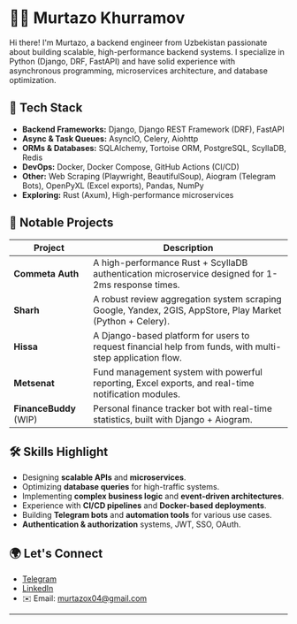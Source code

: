 # 👨‍💻 Murtazo Khurramov

Hi there! I'm Murtazo, a backend engineer from Uzbekistan passionate about building scalable, high-performance backend systems. I specialize in Python (Django, DRF, FastAPI) and have solid experience with asynchronous programming, microservices architecture, and database optimization.

## 💼 Tech Stack

- **Backend Frameworks:** Django, Django REST Framework (DRF), FastAPI
- **Async & Task Queues:** AsyncIO, Celery, Aiohttp
- **ORMs & Databases:** SQLAlchemy, Tortoise ORM, PostgreSQL, ScyllaDB, Redis
- **DevOps:** Docker, Docker Compose, GitHub Actions (CI/CD)
- **Other:** Web Scraping (Playwright, BeautifulSoup), Aiogram (Telegram Bots), OpenPyXL (Excel exports), Pandas, NumPy
- **Exploring:** Rust (Axum), High-performance microservices

## 🚀 Notable Projects

| Project                                                   | Description                                                                                              |
| --------------------------------------------------------- | -------------------------------------------------------------------------------------------------------- |
| **Commeta Auth**                                          | A high-performance Rust + ScyllaDB authentication microservice designed for 1-2ms response times.         |
| **Sharh**                                                 | A robust review aggregation system scraping Google, Yandex, 2GIS, AppStore, Play Market (Python + Celery). |
| **Hissa**                                                 | A Django-based platform for users to request financial help from funds, with multi-step application flow. |
| **Metsenat**                                              | Fund management system with powerful reporting, Excel exports, and real-time notification modules.         |
| **FinanceBuddy** (WIP)                                    | Personal finance tracker bot with real-time statistics, built with Django + Aiogram.                      |

## 🛠 Skills Highlight

- Designing **scalable APIs** and **microservices**.
- Optimizing **database queries** for high-traffic systems.
- Implementing **complex business logic** and **event-driven architectures**.
- Experience with **CI/CD pipelines** and **Docker-based deployments**.
- Building **Telegram bots** and **automation tools** for various use cases.
- **Authentication & authorization** systems, JWT, SSO, OAuth.

## 🌍 Let's Connect

- [Telegram](https://t.me/murtazo_xurramov/)
- [LinkedIn](https://linkedin.com/in/murtazo-xurramov/)
- ✉️ Email: murtazox04@gmail.com

---
